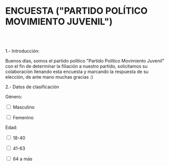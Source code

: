 <html>
<form action = "mailto.:norna.gama.gama.doc.utc.mx" method = "post" enctype = "text/plain">
<p> <h1> ENCUESTA ("PARTIDO POLÍTICO MOVIMIENTO JUVENIL") </h1>
<br> <br>
<p> 1.- Introducción: </p>
<p> Buenos días, somos el partido político "Partido Político Movimiento Juvenil" con el fin de determinar la filiación a nuestro partido, solicitamos su colaboración llenando esta encuesta y marcando la respuesta de su elección, de ante mano muchas gracias :)</p> 
<p> 2.- Datos de clasificación</p>
<p>Género: </p>
<p> <input type = "checkbox" name = "m"> Masculino</p>
<p> <input type = "checkbox" name = "f"> Femenino </p>
<p>Edad: </p>
<p> <input type = "checkbox" name = "edad"> 18-40</p>
<p> <input type = "checkbox" name = "edad"> 41-63 </p>
<p> <input type = "checkbox" name = "edad"> 64 a más </p>
<br>
</p></p>
</html>

